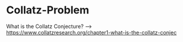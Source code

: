 # Collatz-Problem
What is the Collatz Conjecture? --> https://www.collatzresearch.org/chapter1-what-is-the-collatz-conjec
